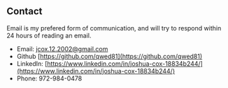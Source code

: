 ## Contact

Email is my prefered form of communication, and will try
to respond within 24 hours of reading an email.
- Email: [jcox.12.2002@gmail.com](mailto:jcox.12.2002@gmail.com")
- Github [https://github.com/qwed81](https://github.com/qwed81)
- LinkedIn: [https://www.linkedin.com/in/joshua-cox-18834b244/](https://www.linkedin.com/in/joshua-cox-18834b244/)
- Phone: 972-984-0478
